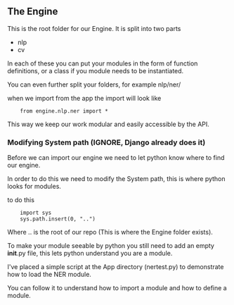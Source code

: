 ## The Engine
This is the root folder for our Engine.
It is split into two parts
* nlp
* cv

In each of these you can put your modules in the form of function definitions, or a class if you module needs to be instantiated.

You can even further split your folders, for example
nlp/ner/

when we import from the app the import will look like
```
	from engine.nlp.ner import *
```

This way we keep our work modular and easily accessible by the API.


### Modifying System path (IGNORE, Django already does it)
Before we can import our engine we need to let python know where to find our engine.

In order to do this we need to modify the System path, this is where python looks for modules.

to do this

```
	import sys
	sys.path.insert(0, "..")
```
Where .. is the root of our repo (This is where the Engine folder exists).

To make your module seeable by python you still need to add an empty __init__.py file, this lets python understand you are a module.

I've placed a simple script at the App directory (nertest.py) to demonstrate how to load the NER module.

You can follow it to understand how to import a module and how to define a module.
